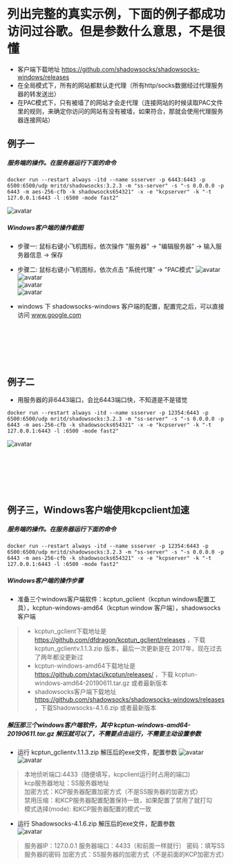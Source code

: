 # 列出完整的真实示例，下面的例子都成功访问过谷歌。但是参数什么意思，不是很懂

* 客户端下载地址 https://github.com/shadowsocks/shadowsocks-windows/releases  
* 在全局模式下，所有的网站都默认走代理（所有http/socks数据经过代理服务器的转发送出）  
* 在PAC模式下，只有被墙了的网站才会走代理（连接网站的时候读取PAC文件里的规则，来确定你访问的网站有没有被墙，如果符合，那就会使用代理服务器连接网站）  
  
## 例子一
##### 服务端的操作。在服务器运行下面的命令
```
docker run --restart always -itd --name ssserver -p 6443:6443 -p 6500:6500/udp mritd/shadowsocks:3.2.3 -m "ss-server" -s "-s 0.0.0.0 -p 6443 -m aes-256-cfb -k shadowsocks654321" -x -e "kcpserver" -k "-t 127.0.0.1:6443 -l :6500 -mode fast2"
```
![avatar](imgs/example001/shadowsocks-server-config-01.png)
##### Windows客户端的操作截图
* 步骤一: 鼠标右键小飞机图标，依次操作 "服务器" -> "编辑服务器" -> 输入服务器信息 -> 保存
* 步骤二: 鼠标右键小飞机图标，依次点击 "系统代理" -> "PAC模式"
![avatar](imgs/example001/shadowsocks-windows-client-config-01.png)  
![avatar](imgs/example001/shadowsocks-windows-client-config-02.png)  
![avatar](imgs/example001/shadowsocks-windows-client-config-03.png)  
![avatar](imgs/example001/browser-success-visit-google.png)  

* windows 下 shadowsocks-windows 客户端的配置，配置完之后，可以直接访问 www.google.com


<br><br><br><br><br>
## 例子二
* 用服务器的非6443端口，会比6443端口快，不知道是不是错觉
```
docker run --restart always -itd --name ssserver -p 12354:6443 -p 6500:6500/udp mritd/shadowsocks:3.2.3 -m "ss-server" -s "-s 0.0.0.0 -p 6443 -m aes-256-cfb -k shadowsocks654321" -x -e "kcpserver" -k "-t 127.0.0.1:6443 -l :6500 -mode fast2"
```
![avatar](imgs/example002/shadowsocks-server-config-01.png)


<br><br><br><br><br>
## 例子三，Windows客户端使用kcpclient加速
##### 服务端的操作。在服务器运行下面的命令
```
docker run --restart always -itd --name ssserver -p 12354:6443 -p 6500:6500/udp mritd/shadowsocks:3.2.3 -m "ss-server" -s "-s 0.0.0.0 -p 6443 -m aes-256-cfb -k shadowsocks654321" -x -e "kcpserver" -k "-t 127.0.0.1:6443 -l :6500 -mode fast2"
```
##### Windows客户端的操作步骤
* 准备三个windows客户端软件：kcptun_gclient（kcptun windows配置工具），kcptun-windows-amd64（kcptun window 客户端），shadowsocks客户端
> * kcptun_gclient下载地址是 https://github.com/dfdragon/kcptun_gclient/releases ，下载 kcptun_gclientv.1.1.3.zip 版本，最后一次更新是在 2017年，现在过去了两年都没更新过  
> * kcptun-windows-amd64下载地址是 https://github.com/xtaci/kcptun/releases/ ，下载 kcptun-windows-amd64-20190611.tar.gz 或者最新版本  
> * shadowsocks客户端下载地址 https://github.com/shadowsocks/shadowsocks-windows/releases ，下载Shadowsocks-4.1.6.zip 或者最新版本  

##### 解压那三个windows客户端软件，其中 kcptun-windows-amd64-20190611.tar.gz 解压就可以了，不需要点击运行，不需要主动设置参数

 * 运行 kcptun_gclientv.1.1.3.zip 解压后的exe文件，配置参数
![avatar](imgs/example003/shadowsocks-windows-client-config-01.png)  
![avatar](imgs/example003/shadowsocks-windows-client-config-02.png)  
> 本地侦听端口:4433  (随便填写，kcpclient运行时占用的端口)  
> kcp服务器地址：SS服务器地址  
> 加密方式：KCP服务器配置加密方式（不是SS服务器的加密方式）  
> 禁用压缩：和KCP服务器配置配置保持一致，如果配置了禁用了就打勾  
> 模式选择(mode): 和KCP服务器配置的模式一致  
 * 运行 Shadowsocks-4.1.6.zip 解压后的exe文件，配置参数  
![avatar](imgs/example003/shadowsocks-windows-client-config-03.png)  

> 服务器IP：127.0.0.1
> 服务器端口：4433（和前面一样就行）
> 密码：填写SS服务器的密码
> 加密方式：SS服务器的加密方式（不是前面的KCP加密方式）
